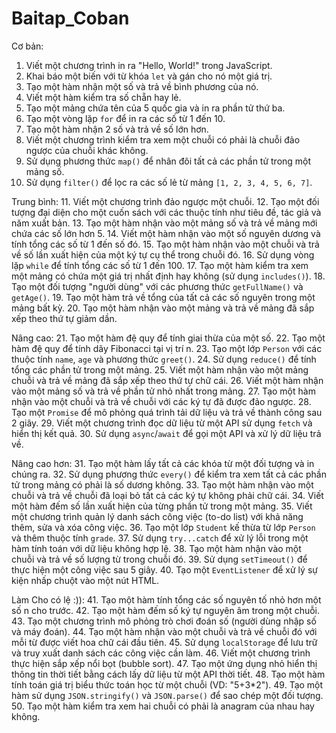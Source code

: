 # Baitap_Coban
Cơ bản:
1. Viết một chương trình in ra "Hello, World!" trong JavaScript.
2. Khai báo một biến với từ khóa `let` và gán cho nó một giá trị.
3. Tạo một hàm nhận một số và trả về bình phương của nó.
4. Viết một hàm kiểm tra số chẵn hay lẻ.
5. Tạo một mảng chứa tên của 5 quốc gia và in ra phần tử thứ ba.
6. Tạo một vòng lặp `for` để in ra các số từ 1 đến 10.
7. Tạo một hàm nhận 2 số và trả về số lớn hơn.
8. Viết một chương trình kiểm tra xem một chuỗi có phải là chuỗi đảo ngược của chuỗi khác không.
9. Sử dụng phương thức `map()` để nhân đôi tất cả các phần tử trong một mảng số.
10. Sử dụng `filter()` để lọc ra các số lẻ từ mảng `[1, 2, 3, 4, 5, 6, 7]`.

Trung bình:
11. Viết một chương trình đảo ngược một chuỗi.
12. Tạo một đối tượng đại diện cho một cuốn sách với các thuộc tính như tiêu đề, tác giả và năm xuất bản.
13. Tạo một hàm nhận vào một mảng số và trả về mảng mới chứa các số lớn hơn 5.
14. Viết một hàm nhận vào một số nguyên dương và tính tổng các số từ 1 đến số đó.
15. Tạo một hàm nhận vào một chuỗi và trả về số lần xuất hiện của một ký tự cụ thể trong chuỗi đó.
16. Sử dụng vòng lặp `while` để tính tổng các số từ 1 đến 100.
17. Tạo một hàm kiểm tra xem một mảng có chứa một giá trị nhất định hay không (sử dụng `includes()`).
18. Tạo một đối tượng "người dùng" với các phương thức `getFullName()` và `getAge()`.
19. Tạo một hàm trả về tổng của tất cả các số nguyên trong một mảng bất kỳ.
20. Tạo một hàm nhận vào một mảng và trả về mảng đã sắp xếp theo thứ tự giảm dần.

Nâng cao:
21. Tạo một hàm đệ quy để tính giai thừa của một số.
22. Tạo một hàm đệ quy để tính dãy Fibonacci tại vị trí n.
23. Tạo một lớp `Person` với các thuộc tính `name`, `age` và phương thức `greet()`.
24. Sử dụng `reduce()` để tính tổng các phần tử trong một mảng.
25. Viết một hàm nhận vào một mảng chuỗi và trả về mảng đã sắp xếp theo thứ tự chữ cái.
26. Viết một hàm nhận vào một mảng số và trả về phần tử nhỏ nhất trong mảng.
27. Tạo một hàm nhận vào một chuỗi và trả về chuỗi với các ký tự đã được đảo ngược.
28. Tạo một `Promise` để mô phỏng quá trình tải dữ liệu và trả về thành công sau 2 giây.
29. Viết một chương trình đọc dữ liệu từ một API sử dụng `fetch` và hiển thị kết quả.
30. Sử dụng `async`/`await` để gọi một API và xử lý dữ liệu trả về.

Nâng cao hơn:
31. Tạo một hàm lấy tất cả các khóa từ một đối tượng và in chúng ra.
32. Sử dụng phương thức `every()` để kiểm tra xem tất cả các phần tử trong mảng có phải là số dương không.
33. Tạo một hàm nhận vào một chuỗi và trả về chuỗi đã loại bỏ tất cả các ký tự không phải chữ cái.
34. Viết một hàm đếm số lần xuất hiện của từng phần tử trong một mảng.
35. Viết một chương trình quản lý danh sách công việc (to-do list) với khả năng thêm, sửa và xóa công việc.
36. Tạo một lớp `Student` kế thừa từ lớp `Person` và thêm thuộc tính `grade`.
37. Sử dụng `try...catch` để xử lý lỗi trong một hàm tính toán với dữ liệu không hợp lệ.
38. Tạo một hàm nhận vào một chuỗi và trả về số lượng từ trong chuỗi đó.
39. Sử dụng `setTimeout()` để thực hiện một công việc sau 5 giây.
40. Tạo một `EventListener` để xử lý sự kiện nhấp chuột vào một nút HTML.

Làm Cho có lệ :)):
41. Tạo một hàm tính tổng các số nguyên tố nhỏ hơn một số n cho trước.
42. Tạo một hàm đếm số ký tự nguyên âm trong một chuỗi.
43. Tạo một chương trình mô phỏng trò chơi đoán số (người dùng nhập số và máy đoán).
44. Tạo một hàm nhận vào một chuỗi và trả về chuỗi đó với mỗi từ được viết hoa chữ cái đầu tiên.
45. Sử dụng `localStorage` để lưu trữ và truy xuất danh sách các công việc cần làm.
46. Viết một chương trình thực hiện sắp xếp nổi bọt (bubble sort).
47. Tạo một ứng dụng nhỏ hiển thị thông tin thời tiết bằng cách lấy dữ liệu từ một API thời tiết.
48. Tạo một hàm tính toán giá trị biểu thức toán học từ một chuỗi (VD: "5+3*2").
49. Tạo một hàm sử dụng `JSON.stringify()` và `JSON.parse()` để sao chép một đối tượng.
50. Tạo một hàm kiểm tra xem hai chuỗi có phải là anagram của nhau hay không.
